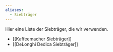 ```yaml
---
aliases:
  - Siebträger
---
```


Hier eine Liste der Siebträger, die wir verwenden.

- [[Kaffeemacher Siebträger]]
- [[DeLonghi Dedica Siebträger]]

